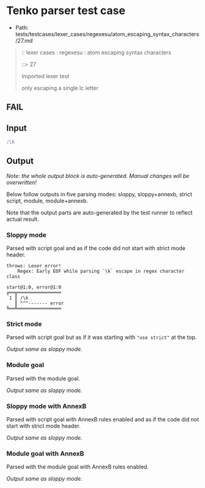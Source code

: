 # Tenko parser test case

- Path: tests/testcases/lexer_cases/regexesu/atom_escaping_syntax_characters/27.md

> :: lexer cases : regexesu : atom escaping syntax characters
>
> ::> 27
>
> Imported lexer test
>
> only escaping a single lc letter

## FAIL

## Input

`````js
/\k
`````

## Output

_Note: the whole output block is auto-generated. Manual changes will be overwritten!_

Below follow outputs in five parsing modes: sloppy, sloppy+annexb, strict script, module, module+annexb.

Note that the output parts are auto-generated by the test runner to reflect actual result.

### Sloppy mode

Parsed with script goal and as if the code did not start with strict mode header.

`````
throws: Lexer error!
    Regex: Early EOF while parsing `\k` escape in regex character class

start@1:0, error@1:0
╔══╦════════════════
 1 ║ /\k
   ║ ^^^------- error
╚══╩════════════════

`````

### Strict mode

Parsed with script goal but as if it was starting with `"use strict"` at the top.

_Output same as sloppy mode._

### Module goal

Parsed with the module goal.

_Output same as sloppy mode._

### Sloppy mode with AnnexB

Parsed with script goal with AnnexB rules enabled and as if the code did not start with strict mode header.

_Output same as sloppy mode._

### Module goal with AnnexB

Parsed with the module goal with AnnexB rules enabled.

_Output same as sloppy mode._
